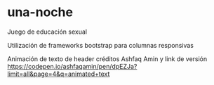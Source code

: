 # una-noche
Juego de educación sexual


Utilización de frameworks bootstrap para columnas responsivas

Animación de texto de header
créditos Ashfaq Amin y link de versión https://codepen.io/ashfaqamin/pen/dpEZJa?limit=all&page=4&q=animated+text
